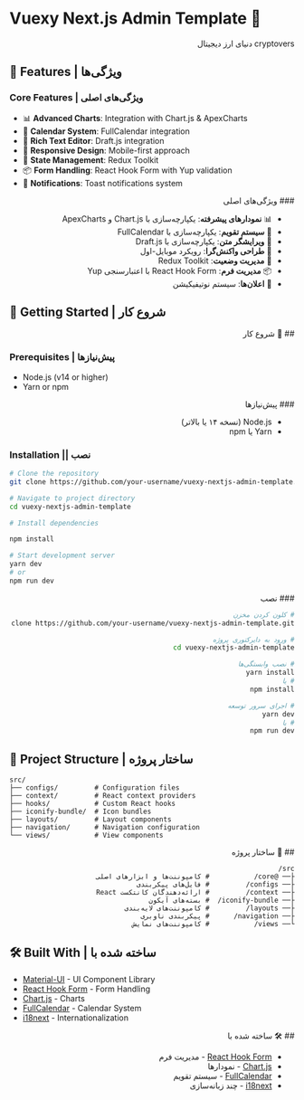 # Vuexy Next.js Admin Template 🚀

<div dir="rtl">
cryptovers دنیای ارز دیجیتال
</div>

## 🌟 Features | ویژگی‌ها

### Core Features | ویژگی‌های اصلی

- 📊 **Advanced Charts**: Integration with Chart.js & ApexCharts
- 📅 **Calendar System**: FullCalendar integration
- 📝 **Rich Text Editor**: Draft.js integration
- 📱 **Responsive Design**: Mobile-first approach
- 🔄 **State Management**: Redux Toolkit
- 📦 **Form Handling**: React Hook Form with Yup validation
- 🔔 **Notifications**: Toast notifications system

<div dir="rtl">
### ویژگی‌های اصلی

- 📊 **نمودارهای پیشرفته**: یکپارچه‌سازی با Chart.js و ApexCharts
- 📅 **سیستم تقویم**: یکپارچه‌سازی با FullCalendar
- 📝 **ویرایشگر متن**: یکپارچه‌سازی با Draft.js
- 📱 **طراحی واکنش‌گرا**: رویکرد موبایل-اول
- 🔄 **مدیریت وضعیت**: Redux Toolkit
- 📦 **مدیریت فرم**: React Hook Form با اعتبارسنجی Yup
- 🔔 **اعلان‌ها**: سیستم نوتیفیکیشن
</div>

## 🚀 Getting Started | شروع کار

<div dir="rtl">
## 🚀 شروع کار
</div>

### Prerequisites | پیش‌نیازها

- Node.js (v14 or higher)
- Yarn or npm

<div dir="rtl">
### پیش‌نیازها

- Node.js (نسخه ۱۴ یا بالاتر)
- Yarn یا npm
</div>

### Installation || نصب

```bash
# Clone the repository
git clone https://github.com/your-username/vuexy-nextjs-admin-template.git

# Navigate to project directory
cd vuexy-nextjs-admin-template

# Install dependencies

npm install

# Start development server
yarn dev
# or
npm run dev
```

<div dir="rtl">
### نصب

```bash
# کلون کردن مخزن
git clone https://github.com/your-username/vuexy-nextjs-admin-template.git

# ورود به دایرکتوری پروژه
cd vuexy-nextjs-admin-template

# نصب وابستگی‌ها
yarn install
# یا
npm install

# اجرای سرور توسعه
yarn dev
# یا
npm run dev
```

</div>

## 📁 Project Structure | ساختار پروژه

```
src/
├── configs/         # Configuration files
├── context/         # React context providers
├── hooks/           # Custom React hooks
├── iconify-bundle/  # Icon bundles
├── layouts/         # Layout components
├── navigation/      # Navigation configuration
└── views/           # View components
```

<div dir="rtl">
## 📁 ساختار پروژه

```
src/
├── @core/           # کامپوننت‌ها و ابزارهای اصلی
├── configs/         # فایل‌های پیکربندی
├── context/         # ارائه‌دهندگان کانتکست React
├── iconify-bundle/  # بسته‌های آیکون
├── layouts/         # کامپوننت‌های لایه‌بندی
├── navigation/      # پیکربندی ناوبری
└── views/           # کامپوننت‌های نمایش
```

</div>

## 🛠️ Built With | ساخته شده با

- [Material-UI](https://mui.com/) - UI Component Library
- [React Hook Form](https://react-hook-form.com/) - Form Handling
- [Chart.js](https://www.chartjs.org/) - Charts
- [FullCalendar](https://fullcalendar.io/) - Calendar System
- [i18next](https://www.i18next.com/) - Internationalization

<div dir="rtl">
## 🛠️ ساخته شده با


- [React Hook Form](https://react-hook-form.com/) - مدیریت فرم
- [Chart.js](https://www.chartjs.org/) - نمودارها
- [FullCalendar](https://fullcalendar.io/) - سیستم تقویم
- [i18next](https://www.i18next.com/) - چند زبانه‌سازی
</div>
